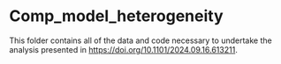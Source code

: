 # Comp_model_heterogeneity

This folder contains all of the data and code necessary to undertake the analysis presented in https://doi.org/10.1101/2024.09.16.613211.

